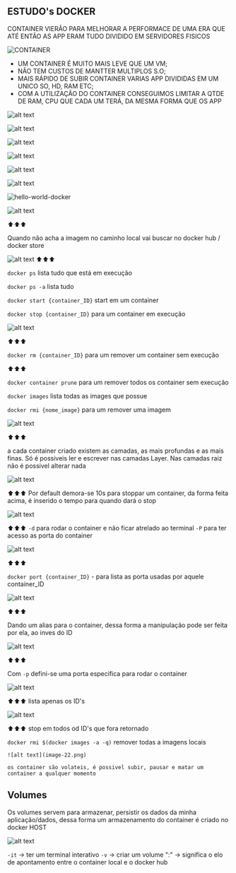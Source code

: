 ## ESTUDO's DOCKER
CONTAINER VIERÃO PARA MELHORAR A PERFORMACE DE UMA ERA QUE ATÉ ENTÃO AS APP ERAM TUDO DIVIDIDO EM SERVIDORES FISICOS


![CONTAINER](image.png)

- UM CONTAINER É MUITO MAIS LEVE QUE UM VM;
- NÃO TEM CUSTOS DE MANTTER MULTIPLOS S.O;
- MAIS RÁPIDO DE SUBIR CONTAINER
VARIAS APP DIVIDIDAS EM UM UNICO SO, HD, RAM ETC;
- COM A UTILIZAÇÃO DO CONTAINER CONSEGUIMOS LIMITAR A QTDE DE RAM, CPU QUE CADA UM TERÁ, DA MESMA FORMA QUE OS APP

![alt text](image-3.png)


![alt text](image-2.png)

![alt text](image-4.png)

![alt text](image-5.png)

![alt text](image-6.png)

![alt text](image-7.png)

![hello-world-docker](image-8.png)

![alt text](image-9.png) 

⬆⬆⬆ 

Quando não acha a imagem no caminho local vai buscar no docker hub / docker store

![alt text](image-11.png)
⬆⬆⬆ 

`docker ps` lista tudo que está em execução 

`docker ps -a` lista tudo

`docker start {container_ID}` start em um container

`docker stop {container_ID}` para um container em execução


![alt text](image-12.png)

⬆⬆⬆

`docker rm {container_ID}` para um remover um container sem execução

⬆⬆⬆

`docker container prune` para um remover todos os container sem execução


`docker images` lista todas as images que possue

`docker rmi {nome_image}` para um remover uma imagem

![alt text](image-13.png)

⬆⬆⬆ 

 a cada container criado existem as camadas, as mais profundas e as mais finas.
 Só é possiveis ler e escrever nas camadas Layer. Nas camadas raiz não é possivel alterar nada


 ![alt text](image-14.png)

 ⬆⬆⬆ 
  Por default demora-se 10s para stoppar um container, da forma feita acima, é inserido o tempo para quando dará o stop


 ![alt text](image-15.png)

  ⬆⬆⬆ 
  `-d` para rodar o container e não ficar atrelado ao terminal
  `-P` para ter acesso as porta do container


  ![alt text](image-16.png)

   ⬆⬆⬆ 

   `docker port {container_ID}` - para lista as porta usadas por aquele container_ID


   ![alt text](image-18.png)

   
   ⬆⬆⬆ 

   Dando um alias para o container, dessa forma a manipulação pode ser feita por ela, ao inves do ID

   ![alt text](image-19.png) 

   ⬆⬆⬆

   Com `-p` defini-se uma porta especifica para rodar o container


   ![alt text](image-20.png)

   ⬆⬆⬆ 
   lista apenas os ID's

   ![alt text](image-21.png)

   ⬆⬆⬆ 
   stop em todos od ID's que fora retornado



   `docker rmi $(docker images -a -q)`
    remover todas a imagens locais


    ![alt text](image-22.png)

    os container são volateis, é possivel subir, pausar e matar um container a qualquer momento


## Volumes


Os volumes servem para armazenar, persistir os dados da minha aplicação/dados,
dessa forma um armazenamento do container é criado no docker HOST


![alt text](image-23.png)

`-it` -> ter um terminal interativo
`-v` -> criar um volume
":" -> significa o elo de apontamento entre o container local e o docker hub 
